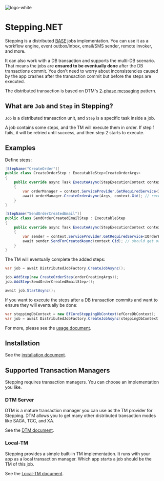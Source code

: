 ![logo-white](https://user-images.githubusercontent.com/30018771/178152345-49f6e952-d8f9-4999-96ac-682ff81641e0.png)

# Stepping.NET
Stepping is a distributed [BASE](https://en.wikipedia.org/wiki/Eventual_consistency) jobs implementation. You can use it as a workflow engine, event outbox/inbox, email/SMS sender, remote invoker, and more. 

It can also work with a DB transaction and supports the multi-DB scenario. That means the jobs are **ensured to be eventually done** after the DB transactions commit. You don't need to worry about inconsistencies caused by the app crashes after the transaction commit but before the steps are executed.

The distributed transaction is based on DTM's [2-phase messaging](https://en.dtm.pub/practice/msg.html) pattern.

## What are `Job` and `Step` in Stepping?

`Job` is a distributed transaction unit, and `Step` is a specific task inside a job.

A job contains some steps, and the TM will execute them in order. If step 1 fails, it will be retried until success, and then step 2 starts to execute.

## Examples

Define steps:
```csharp
[StepName("CreateOrder")]
public class CreateOrderStep : ExecutableStep<CreateOrderArgs>
{
    public override async Task ExecuteAsync(StepExecutionContext context)
    {
        var orderManager = context.ServiceProvider.GetRequiredService<IOrderManager>();
        await orderManager.CreateOrderAsync(Args, context.Gid); // records gid.
    }
}

[StepName("SendOrderCreatedEmail")]
public class SendOrderCreatedEmailStep : ExecutableStep
{
    public override async Task ExecuteAsync(StepExecutionContext context)
    {
        var sender = context.ServiceProvider.GetRequiredService<IOrderEmailSender>();
        await sender.SendForCreatedAsync(context.Gid); // should get order by gid
    }
}
```
The TM will eventually complete the added steps:
```csharp
var job = await DistributedJobFactory.CreateJobAsync();

job.AddStep(new CreateOrderStep(orderCreatingArgs));
job.AddStep<SendOrderCreatedEmailStep>();

await job.StartAsync();
```
If you want to execute the steps after a DB transaction commits and want to ensure they will eventually be done:
```csharp
var steppingDbContext = new EfCoreSteppingDbContext(efCoreDbContext);
var job = await DistributedJobFactory.CreateJobAsync(steppingDbContext);
```
For more, please see the [usage document](./Usage.md).

## Installation

See the [installation document](./Installation.md).

## Supported Transaction Managers

Stepping requires transaction managers. You can choose an implementation you like.

### DTM Server

DTM is a mature transaction manager you can use as the TM provider for Stepping. DTM allows you to get many other distributed transaction modes like SAGA, TCC, and XA.

See the [DTM document](./Dtm.md).

### Local-TM

Stepping provides a simple built-in TM implementation. It runs with your app as a local transaction manager. Which app starts a job should be the TM of this job.

See the [Local-TM document](./LocalTm.md).
